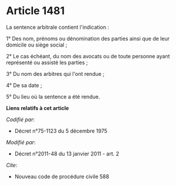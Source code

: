 # Article 1481

La sentence arbitrale contient l'indication : 

1° Des nom, prénoms ou dénomination des parties ainsi que de leur domicile ou siège social ; 

2° Le cas échéant, du nom des avocats ou de toute personne ayant représenté ou assisté les parties ; 

3° Du nom des arbitres qui l'ont rendue ; 

4° De sa date ; 

5° Du lieu où la sentence a été rendue.

**Liens relatifs à cet article**

_Codifié par_:

  - Décret n°75-1123 du 5 décembre 1975

_Modifié par_:

  - Décret n°2011-48 du 13 janvier 2011 - art. 2

_Cite_:

  - Nouveau code de procédure civile 588
